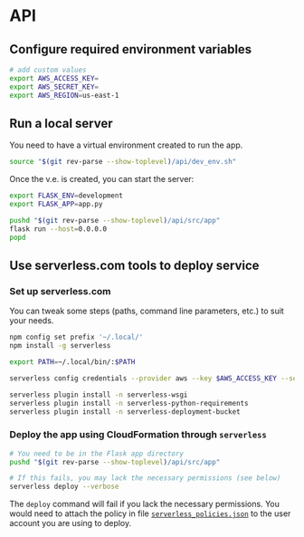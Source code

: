 # API

## Configure required environment variables

```bash
# add custom values
export AWS_ACCESS_KEY=
export AWS_SECRET_KEY=
export AWS_REGION=us-east-1
```

## Run a local server

You need to have a virtual environment created to run the app.

```bash
source "$(git rev-parse --show-toplevel)/api/dev_env.sh"
```

Once the v.e. is created, you can start the server:

```bash
export FLASK_ENV=development
export FLASK_APP=app.py

pushd "$(git rev-parse --show-toplevel)/api/src/app"
flask run --host=0.0.0.0
popd
```

## Use serverless.com tools to deploy service

### Set up serverless.com

You can tweak some steps (paths, command line parameters, etc.) to suit your
needs.

```bash
npm config set prefix '~/.local/'
npm install -g serverless

export PATH=~/.local/bin/:$PATH

serverless config credentials --provider aws --key $AWS_ACCESS_KEY --secret $AWS_SECRET_KEY

serverless plugin install -n serverless-wsgi
serverless plugin install -n serverless-python-requirements
serverless plugin install -n serverless-deployment-bucket
```

### Deploy the app using CloudFormation through `serverless`

```bash
# You need to be in the Flask app directory
pushd "$(git rev-parse --show-toplevel)/api/src/app"

# If this fails, you may lack the necessary permissions (see below)
serverless deploy --verbose
```

The `deploy` command will fail if you lack the necessary permissions. You would
need to attach the policy in file
[`serverless_policies.json`](./serverless_policies.json) to the user account
you are using to deploy.
